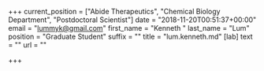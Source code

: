 +++
current_position = ["Abide Therapeutics", "Chemical Biology Department", "Postdoctoral Scientist"]
date = "2018-11-20T00:51:37+00:00"
email = "lummyk@gmail.com"
first_name = "Kenneth "
last_name = "Lum"
position = "Graduate Student"
suffix = ""
title = "lum.kenneth.md"
[lab]
text = ""
url = ""

+++
